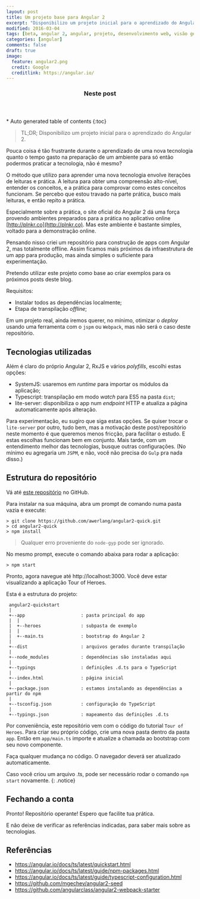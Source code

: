 ```yaml
---
layout: post
title: Um projeto base para Angular 2
excerpt: "Disponibilizo um projeto inicial para o aprendizado do Angular 2."
modified: 2016-03-04
tags: [beta, angular 2, angular, projeto, desenvolvimento web, visão geral, ajuda]
categories: [angular]
comments: false
draft: true
image:
  feature: angular2.png
  credit: Google
  creditlink: https://angular.io/
---
```


<section id="table-of-contents" class="toc">
  <header>
    <h3>Neste post</h3>
  </header>
  <div id="drawer" markdown="1">
  *  Auto generated table of contents
  {:toc}
  </div>
</section><!-- /#table-of-contents -->

> TL;DR; Disponibilizo um projeto inicial para o aprendizado do Angular 2.

Pouca coisa é tão frustrante durante o aprendizado de uma nova tecnologia quanto o tempo gasto na preparação de um ambiente para só então podermos praticar a tecnologia, não é mesmo?

O método que utilizo para aprender uma nova tecnologia envolve iterações de leituras e prática. A leitura para obter uma compreensão alto-nível, entender os conceitos, e a prática para comprovar como estes conceitos funcionam. Se percebo que estou travado na parte prática, busco mais leituras, e então repito a prática.   

Especialmente sobre a prática, o site oficial do Angular 2 dá uma força provendo ambientes preparados para a prática no aplicativo online [http://plnkr.co](http://plnkr.co). Mas este ambiente é bastante simples, voltado para a demonstração online.

Pensando nisso criei um repositório para construção de apps com Angular 2, mas totalmente offline. Assim ficamos mais próximos da infraestrutura de um app para produção, mas ainda simples o suficiente para experimentação.

Pretendo utilizar este projeto como base ao criar exemplos para os próximos posts deste blog.

Requisitos:

* Instalar todos as dependências localmente;
* Etapa de transpilação *offline*;

Em um projeto real, ainda iremos querer, no mínimo, otimizar o *deploy* usando uma ferramenta com o `jspm` ou `Webpack`, mas não será o caso deste repositório.

## Tecnologias utilizadas

Além é claro do próprio Angular 2, RxJS e vários *polyfills*, escolhi estas opções:

* SystemJS: usaremos em *runtime* para importar os módulos da aplicação;
* Typescript: transpilação em modo *watch* para ES5 na pasta `dist`;
* lite-server: disponibiliza o app num *endpoint* HTTP e atualiza a página automaticamente após alteração.

Para experimentação, eu sugiro que siga estas opções. Se quiser trocar o `lite-server` por outro, tudo bem, mas a motivação deste post/repositório neste momento é que queremos menos fricção, para facilitar o estudo. E estas escolhas funcionam bem em conjunto. Mais tarde, com um entendimento melhor das tecnologias, busque outras configurações. (No mínimo eu agregaria um `JSPM`, e não, você não precisa do `Gulp` pra nada disso.)

## Estrutura do repositório

Vá até [este repositório](https://github.com/awerlang/angular2-quick) no GitHub.

Para instalar na sua máquina, abra um prompt de comando numa pasta vazia e execute:

```
> git clone https://github.com/awerlang/angular2-quick.git
> cd angular2-quick
> npm install
```

> Qualquer erro proveniente do `node-gyp` pode ser ignorado.

No mesmo prompt, execute o comando abaixa para rodar a aplicação:

```
> npm start
```

Pronto, agora navegue até http://localhost:3000. Você deve estar visualizando a aplicação Tour of Heroes.

Esta é a estrutura do projeto:

```
 angular2-quickstart
 |
 +--app                     : pasta principal do app
 |  |
 |  +--heroes               : subpasta de exemplo
 |  |
 |  +--main.ts              : bootstrap do Angular 2
 |
 +--dist                    : arquivos gerados durante transpilação
 |
 +--node_modules            : dependências são instaladas aqui
 |
 +--typings                 : definições .d.ts para o TypeScript
 |
 +--index.html              : página inicial
 |
 +--package.json            : estamos instalando as dependências a partir do npm
 |
 +--tsconfig.json           : configuração do TypeScript
 |
 +--typings.json            : mapeamento das definições .d.ts
```

Por conveniência, este repositório vem com o código do tutorial `Tour of Heroes`. Para criar seu próprio código, crie uma nova pasta dentro da pasta `app`. Então em `app/main.ts` importe e atualize a chamada ao bootstrap com seu novo componente.  

Faça qualquer mudança no código. O navegador deverá ser atualizado automaticamente.

Caso você criou um arquivo .ts, pode ser necessário rodar o comando `npm start` novamente.
{: .notice} 

## Fechando a conta

Pronto! Repositório operante! Espero que facilite tua prática.

E não deixe de verificar as referências indicadas, para saber mais sobre as tecnologias.

## Referências

* https://angular.io/docs/ts/latest/quickstart.html
* https://angular.io/docs/ts/latest/guide/npm-packages.html
* https://angular.io/docs/ts/latest/guide/typescript-configuration.html
* https://github.com/mgechev/angular2-seed
* https://github.com/angularclass/angular2-webpack-starter